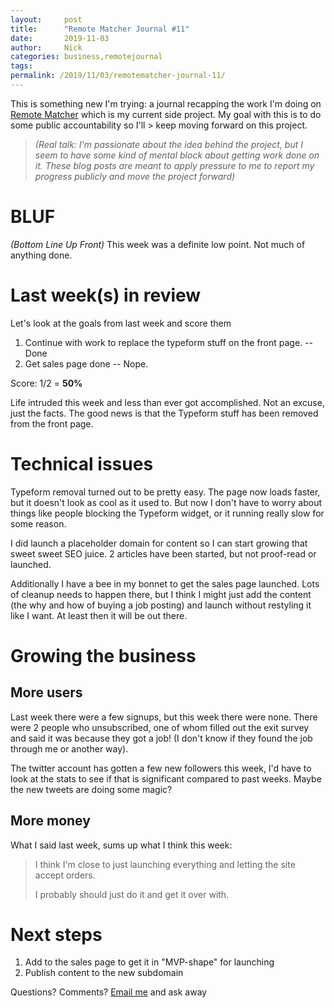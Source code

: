 ```yaml
---
layout:     post
title:      "Remote Matcher Journal #11"
date:       2019-11-03
author:     Nick
categories: business,remotejournal
tags:  
permalink: /2019/11/03/remotematcher-journal-11/
---
```


This is something new I'm trying: a journal recapping the work I'm doing on [Remote Matcher](https://remotematcher.com) which is my current side project. My goal with this is to do some public accountability so I'll > keep moving forward on this project. 

> _(Real talk: I'm passionate about the idea behind the project, but I seem to have some kind of mental block about getting work done on it. These blog posts are meant to apply pressure to me to report my progress publicly and move the project forward)_

# BLUF
_(Bottom Line Up Front)_
This week was a definite low point. Not much of anything done.

# Last week(s) in review
Let's look at the goals from last week and score them

1. Continue with work to replace the typeform stuff on the front page. -- Done
2. Get sales page done -- Nope.

Score: 1/2 = **50%**

Life intruded this week and less than ever got accomplished. Not an excuse, just the facts. The good news is that the Typeform stuff has been removed from the front page. 

# Technical issues
Typeform removal turned out to be pretty easy. The page now loads faster, but it doesn't look as cool as it used to. But now I don't have to worry about things like people blocking the Typeform widget, or it running really slow for some reason.

I did launch a placeholder domain for content so I can start growing that sweet sweet SEO juice. 2 articles have been started, but not proof-read or launched.

Additionally I have a bee in my bonnet to get the sales page launched. Lots of cleanup needs to happen there, but I think I might just add the content (the why and how of buying a job posting) and launch without restyling it like I want. At least then it will be out there.

# Growing the business

## More users
Last week there were a few signups, but this week there were none. There were 2 people who unsubscribed, one of whom filled out the exit survey and said it was because they got a job! (I don't know if they found the job through me or another way).

The twitter account has gotten a few new followers this week, I'd have to look at the stats to see if that is significant compared to past weeks. Maybe the new tweets are doing some magic?

## More money
What I said last week, sums up what I think this week:
> I think I'm close to just launching everything and letting the site accept orders.
> 
> I probably should just do it and get it over with.

# Next steps
1. Add to the sales page to get it in "MVP-shape" for launching
2. Publish content to the new subdomain


Questions? Comments? [Email me](mailto:nick@ironboundsoftware.com) and ask away


